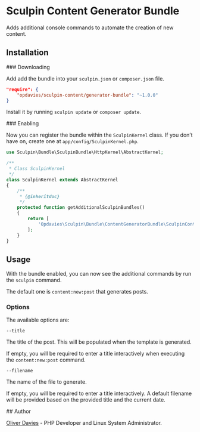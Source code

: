 # Sculpin Content Generator Bundle

Adds additional console commands to automate the creation of new content.

## Installation

### Downloading

Add add the bundle into your `sculpin.json` or `composer.json` file.

```json
"require": {
    "opdavies/sculpin-content/generator-bundle": "~1.0.0"
}
```
Install it by running `sculpin update` or `composer update`.

### Enabling

Now you can register the bundle within the `SculpinKernel` class. If you don’t have on, create one at `app/config/SculpinKernel.php`.

```php
use Sculpin\Bundle\SculpinBundle\HttpKernel\AbstractKernel;

/**
 * Class SculpinKernel
 */
class SculpinKernel extends AbstractKernel
{
    /**
     * {@inheritdoc}
     */
    protected function getAdditionalSculpinBundles()
    {
        return [
            'Opdavies\Sculpin\Bundle\ContentGeneratorBundle\SculpinContentGeneratorBundle'
        ];
    }
}
```

## Usage

With the bundle enabled, you can now see the additional commands by run the `sculpin` command.

The default one is `content:new:post` that generates posts.

### Options

The available options are:

    --title

The title of the post. This will be populated when the template is generated.

If empty, you will be required to enter a title interactively when executing the `content:new:post` command.

    --filename

The name of the file to generate.

If empty, you will be required to enter a title interactively. A default filename will be provided based on the provided title and the current date.

## Author

[Oliver Davies](https://www.oliverdavies.uk) - PHP Developer and Linux System Administrator.
